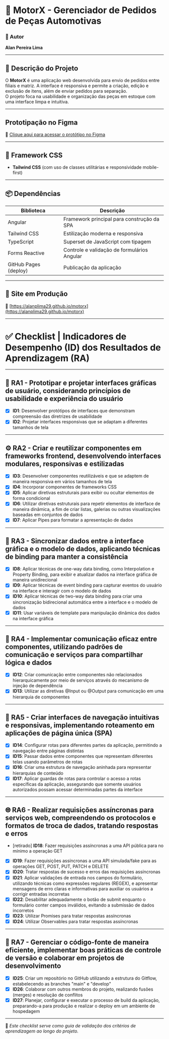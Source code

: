 # 🚗 MotorX - Gerenciador de Pedidos de Peças Automotivas

### 📌 Autor  
**Alan Pereira Lima**

---

## 📖 Descrição do Projeto

O **MotorX** é uma aplicação web desenvolvida para envio de pedidos entre filiais e matriz. A interface é responsiva e permite a criação, edição e exclusão de itens, além de enviar pedidos para separação.  
O projeto foca na usabilidade e organização das peças em estoque com uma interface limpa e intuitiva.

---

##  Prototipação no Figma  
🔗 [Clique aqui para acessar o protótipo no Figma](https://www.figma.com/design/n2hKsedak1bl3Temw46f89/motorx?node-id=3-4&t=w1P1HOk4etAypqLk-0)

---

## 🎯 Framework CSS  
- **Tailwind CSS** (com uso de classes utilitárias e responsividade mobile-first)

---

## 📦 Dependências  

| Biblioteca             | Descrição                                    |
|------------------------|-----------------------------------------------|
| Angular                | Framework principal para construção da SPA   |
| Tailwind CSS           | Estilização moderna e responsiva             |
| TypeScript             | Superset de JavaScript com tipagem           |
| Forms Reactive         | Controle e validação de formulários Angular  |
| GitHub Pages (deploy)  | Publicação da aplicação                      |

---

## 🚀 Site em Produção  
🔗 [https://alanplima29.github.io/motorx](https://alanplima29.github.io/motorx)

---

# ✅ Checklist | Indicadores de Desempenho (ID) dos Resultados de Aprendizagem (RA)

---

## 🧩 RA1 - Prototipar e projetar interfaces gráficas de usuário, considerando princípios de usabilidade e experiência do usuário

- [x] **ID1**: Desenvolver protótipos de interfaces que demonstram compreensão das diretrizes de usabilidade  
- [x] **ID2**: Projetar interfaces responsivas que se adaptam a diferentes tamanhos de tela

---

## ⚙️ RA2 - Criar e reutilizar componentes em frameworks frontend, desenvolvendo interfaces modulares, responsivas e estilizadas

- [x] **ID3**: Desenvolver componentes reutilizáveis e que se adaptem de maneira responsiva em vários tamanhos de tela  
- [x] **ID4**: Incorporar componentes de frameworks CSS  
- [x] **ID5**: Aplicar diretivas estruturais para exibir ou ocultar elementos de forma condicional  
- [x] **ID6**: Utilizar diretivas estruturais para repetir elementos de interface de maneira dinâmica, a fim de criar listas, galerias ou outras visualizações baseadas em conjuntos de dados  
- [x] **ID7**: Aplicar Pipes para formatar a apresentação de dados  

---

## 🔗 RA3 - Sincronizar dados entre a interface gráfica e o modelo de dados, aplicando técnicas de binding para manter a consistência

- [x] **ID8**: Aplicar técnicas de one-way data binding, como Interpolation e Property Binding, para exibir e atualizar dados na interface gráfica de maneira unidirecional  
- [x] **ID9**: Aplicar técnicas de event binding para capturar eventos do usuário na interface e interagir com o modelo de dados  
- [x] **ID10**: Aplicar técnicas de two-way data binding para criar uma sincronização bidirecional automática entre a interface e o modelo de dados  
- [x] **ID11**: Usar variáveis de template para manipulação dinâmica dos dados na interface gráfica  

---

## 🧬 RA4 - Implementar comunicação eficaz entre componentes, utilizando padrões de comunicação e serviços para compartilhar lógica e dados

- [x] **ID12**: Criar comunicação entre componentes não relacionados hierarquicamente por meio de serviços através do mecanismo de injeção de dependência  
- [x] **ID13**: Utilizar as diretivas @Input ou @Output para comunicação em uma hierarquia de componentes  

---

## 🧭 RA5 - Criar interfaces de navegação intuitivas e responsivas, implementando roteamento em aplicações de página única (SPA)

- [x] **ID14**: Configurar rotas para diferentes partes da aplicação, permitindo a navegação entre páginas distintas  
- [x] **ID15**: Passar dados entre componentes que representam diferentes telas usando parâmetros de rotas  
- [x] **ID16**: Criar uma estrutura de navegação aninhada para representar hierarquias de conteúdo  
- [x] **ID17**: Aplicar guardas de rotas para controlar o acesso a rotas específicas da aplicação, assegurando que somente usuários autorizados possam acessar determinadas partes da interface  

---

## 🌐 RA6 - Realizar requisições assíncronas para serviços web, compreendendo os protocolos e formatos de troca de dados, tratando respostas e erros

- [retirado] **ID18**: Fazer requisições assíncronas a uma API pública para no mínimo a operação GET  
- [x] **ID19**: Fazer requisições assíncronas a uma API simulada/fake para as operações GET, POST, PUT, PATCH e DELETE  
- [x] **ID20**: Tratar respostas de sucesso e erros das requisições assíncronas  
- [x] **ID21**: Aplicar validações de entrada nos campos do formulário, utilizando técnicas como expressões regulares (REGEX), e apresentar mensagens de erro claras e informativas para auxiliar os usuários a corrigir entradas incorretas  
- [x] **ID22**: Desabilitar adequadamente o botão de submit enquanto o formulário conter campos inválidos, evitando a submissão de dados incorretos  
- [x] **ID23**: Utilizar Promises para tratar respostas assíncronas  
- [x] **ID24**: Utilizar Observables para tratar respostas assíncronas  

---

## 🔐 RA7 - Gerenciar o código-fonte de maneira eficiente, implementar boas práticas de controle de versão e colaborar em projetos de desenvolvimento

- [x] **ID25**: Criar um repositório no GitHub utilizando a estrutura do Gitflow, estabelecendo as branches "main" e "develop"  
- [x] **ID26**: Colaborar com outros membros do projeto, realizando fusões (merges) e resolução de conflitos  
- [x] **ID27**: Planejar, configurar e executar o processo de build da aplicação, preparando-a para produção e realizar o deploy em um ambiente de hospedagem  

---

📌 _Este checklist serve como guia de validação dos critérios de aprendizagem ao longo do projeto._
